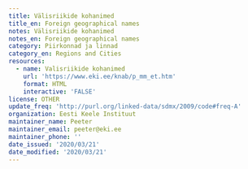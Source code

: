 ```yaml
---
title: Välisriikide kohanimed
title_en: Foreign geographical names
notes: Välisriikide kohanimed
notes_en: Foreign geographical names
category: Piirkonnad ja linnad
category_en: Regions and Cities
resources:
  - name: Valisriikide kohanimed
    url: 'https://www.eki.ee/knab/p_mm_et.htm'
    format: HTML
    interactive: 'FALSE'
license: OTHER
update_freq: 'http://purl.org/linked-data/sdmx/2009/code#freq-A'
organization: Eesti Keele Instituut
maintainer_name: Peeter
maintainer_email: peeter@eki.ee
maintainer_phone: ''
date_issued: '2020/03/21'
date_modified: '2020/03/21'
---
```

